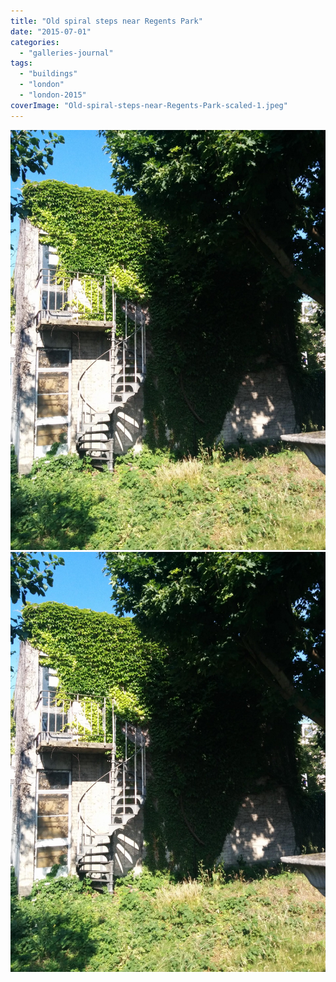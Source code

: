 ```yaml
---
title: "Old spiral steps near Regents Park"
date: "2015-07-01"
categories: 
  - "galleries-journal"
tags: 
  - "buildings"
  - "london"
  - "london-2015"
coverImage: "Old-spiral-steps-near-Regents-Park-scaled-1.jpeg"
---
```


[![](images/Old-spiral-steps-near-Regents-Park-scaled-1.jpeg)](images/Old-spiral-steps-near-Regents-Park-scaled-1.jpeg)
[![](images/Old-spiral-steps-near-Regents-Park-scaled-1.jpeg)](images/Old-spiral-steps-near-Regents-Park-scaled-1.jpeg)

